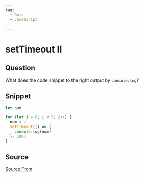 ```yaml
---
tag:
  - Quiz
  - JavaScript

---
```

  
# setTimeout II

## Question
What does the code snippet to the right output by `console.log`?

## Snippet
```js
let num

for (let i = 0; i < 5; i++) {
  num = i
  setTimeout(() => {
    console.log(num)
  }, 100)
}
```
    


##  Source
[Source From](https://bigfrontend.dev/quiz/setTimeout-2)

  